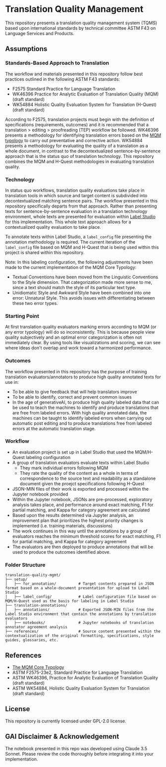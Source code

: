 # Translation Quality Management

This repository presents a translation quality management system (TQMS) based upon international standards by technical committee ASTM F43 on Language Services and Products.

## Assumptions

### Standards-Based Approach to Translation

The workflow and materials presented in this repository follow best practices outlined in the following ASTM F43 standards:

- F2575 Standard Practice for Language Translation
- WK46396 Practice for Analytic Evaluation of Translation Quality (MQM) (draft standard)
- WK54884 Holistic Quality Evaluation System for Translation (H-Quest) (draft standard)

According to F2575, translation projects must begin with the definition of specifications (requirements, outcomes) and it is recommended that a translation > editing > proofreading (TEP) workflow be followed. WK46396 presents a methodology for identifying translation errors based on the [MQM typology](https://themqm.org/the-mqm-typology/) to carry out preventative and corrective action. WK54884 presents a methodology for evaluating the quality of a translation as a whole document, in contrast to the decontextualized sentence-by-sentence approach that is the status quo of translation technology. This repository combines the MQM and H-Quest methodologies in evaluating translation quality.

### Technology

In status quo workflows, translation quality evaluations take place in translation tools in which source and target content is subdivided into decontextualized matching sentence pairs. The workflow presented in this repository specifically departs from that approach. Rather than presenting texts for sentence-by-sentence evaluation in a translation technology environment, whole texts are presented for evaluation within [Label Studio](https://labelstud.io) for this implementation. This whole text approach allows for a contextualized quality evaluation to take place.

To annotate texts within Label Studio, a `label_config` file presenting the annotation methodology is required. The current iteration of the `label_config` file based on MQM and H-Quest that is being used within this project is shared within this repository.

Note: In this labeling configuration, the following adjustments have been made to the current implementation of the MQM Core Typology:
- Textual Conventions have been moved from the Linguistic Conventions to the Style dimension. That categorization made more sense to me, since a text should match the style of its particular text type.
- Unidiomatic Style and Awkward Style have been combined into one error: Unnatural Style. This avoids issues with differentiating between these two error types.

### Starting Point

At first translation quality evaluators marking errors according to MQM (or any error typology) will do so inconsistently. This is because people view quality subjectively and an optimal error categorization is often not immediately clear. By using tools like visualizations and scoring, we can see where ideas don't overlap and work toward a harmonized performance.

### Outcomes

The workflow presented in this repository has the purpose of training translation evaluators/annotators to produce high quality annotated texts for use in:
- To be able to give feedback that will help translators improve
- To be able to identify, correct and prevent common issues
- In the age of generativeAI, to produce high quality labeled data that can be used to teach the machines to identify and produce translations that are free from labeled errors. With high quality annotated data, the machines can be taught to identify labeled errors when carrying out automatic post editing and to produce translations free from labeled errors at the automatic translation stage.

### Workflow

- An evaluation project is set up in Label Studio that used the MQM/H-Quest labeling configuration
- A group of translation evaluators evaluate texts within Label Studio
  - They mark individual errors following MQM
  - They rate the quality of the content as a whole in terms of correspondence to the source text and readability as a standalone document given the proejct specifications following H-Quest
- JSON-MIN files of their work is exported and processed within the Jupyter notebook provided
- Within the Jupyter notebook, JSONs are pre-processed, exploratory analysis takes place, and performance around exact matching, F1 for partial matching, and Kappa for category agreement are calculated
- Based upon the results determined via Jupyter analysis, an improvement plan that prioritizes the highest priority changes is implemented (i.e. training materials, discussions)
- The work continues in this way until the annotations by a group of evaluators reaches the minimum threshold scores for exact matching, F1 for partial matching, and Kappa for category agreement
- The evaluators are then deployed to produce annotations that will be used to produce the outcomes identified above.

### Folder Structure
```
translation-quality-mgmt/
├── setup/
│   ├── for_annotation/          # Target contents prepared in JSON format based on a whole-document presentation for upload to Label Studio
│   ├── label_config/            # Label configuration file based on MQM/H-Quest used as the basis for labeling in Label Studio
├── translation-annotations/                    
│   ├── annotations/             # Exported JSON-MIN files from the Label Studio environment that contain the annotations by translation evaluators
│   ├── notebooks/               # Jupyter notebooks of translation annotator agreement analysis
├── references/                  # Source content presented within the contextualization of the original formatting, specifications, style guides, glossaries, etc.
```

## References

- [The MQM Core Typology](https://themqm.org/the-mqm-typology/)
- ASTM F2575-23e2, Standard Practice for Language Translation
- ASTM WK46396, Practice for Analytic Evaluation of Translation Quality (draft standard)
- ASTM WK54884, Holistic Quality Evaluation System for Translation (draft standard)

## License
This repository is currently licensed under GPL-2.0 license.

## GAI Disclaimer & Acknowledgement
The notebook presented in this repo was developed using Claude 3.5 Sonnet. Please review the code thoroughly before integrating it into your implementation.

